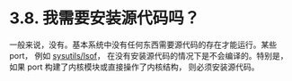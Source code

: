 # 3.8. 我需要安装源代码吗？

一般来说，没有。基本系统中没有任何东西需要源代码的存在才能运行。某些 port， 例如 [sysutils/lsof](https://cgit.freebsd.org/ports/tree/sysutils/lsof/pkg-descr)， 在没有安装源代码的情况下是不会编译的。特别是， 如果 port 构建了内核模块或直接操作了内核结构， 则必须安装源代码。
